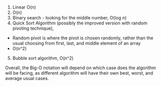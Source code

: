 1. Linear O(n)
2. O(n)
3. Binary search - looking for the middle number, O(log n)
4. Quick Sort Algorithm (possibly the improved version with random pivoting technique),
- Random pivot is where the pivot is chosen randomly, rather than the usual choosing from first, last, and middle 
  element of an array
- O(n^2)
5. Bubble sort algorithm, O(n^2)

Overall, the Big-O notation will depend on which case does the algorithm will be facing, as different algorithm will 
have their own best, worst, and average usual cases.